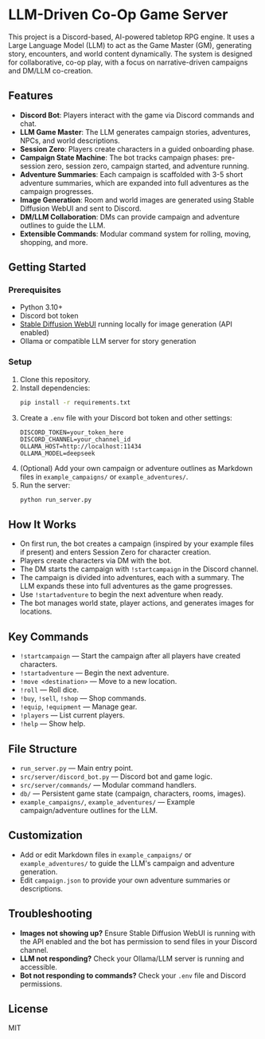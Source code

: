 # LLM-Driven Co-Op Game Server

This project is a Discord-based, AI-powered tabletop RPG engine. It uses a Large Language Model (LLM) to act as the Game Master (GM), generating story, encounters, and world content dynamically. The system is designed for collaborative, co-op play, with a focus on narrative-driven campaigns and DM/LLM co-creation.

## Features

- **Discord Bot**: Players interact with the game via Discord commands and chat.
- **LLM Game Master**: The LLM generates campaign stories, adventures, NPCs, and world descriptions.
- **Session Zero**: Players create characters in a guided onboarding phase.
- **Campaign State Machine**: The bot tracks campaign phases: pre-session zero, session zero, campaign started, and adventure running.
- **Adventure Summaries**: Each campaign is scaffolded with 3-5 short adventure summaries, which are expanded into full adventures as the campaign progresses.
- **Image Generation**: Room and world images are generated using Stable Diffusion WebUI and sent to Discord.
- **DM/LLM Collaboration**: DMs can provide campaign and adventure outlines to guide the LLM.
- **Extensible Commands**: Modular command system for rolling, moving, shopping, and more.

## Getting Started

### Prerequisites

- Python 3.10+
- Discord bot token
- [Stable Diffusion WebUI](https://github.com/AUTOMATIC1111/stable-diffusion-webui) running locally for image generation (API enabled)
- Ollama or compatible LLM server for story generation

### Setup

1. Clone this repository.
2. Install dependencies:
   ```sh
   pip install -r requirements.txt
   ```
3. Create a `.env` file with your Discord bot token and other settings:
   ```env
   DISCORD_TOKEN=your_token_here
   DISCORD_CHANNEL=your_channel_id
   OLLAMA_HOST=http://localhost:11434
   OLLAMA_MODEL=deepseek
   ```
4. (Optional) Add your own campaign or adventure outlines as Markdown files in `example_campaigns/` or `example_adventures/`.
5. Run the server:
   ```sh
   python run_server.py
   ```

## How It Works

- On first run, the bot creates a campaign (inspired by your example files if present) and enters Session Zero for character creation.
- Players create characters via DM with the bot.
- The DM starts the campaign with `!startcampaign` in the Discord channel.
- The campaign is divided into adventures, each with a summary. The LLM expands these into full adventures as the game progresses.
- Use `!startadventure` to begin the next adventure when ready.
- The bot manages world state, player actions, and generates images for locations.

## Key Commands

- `!startcampaign` — Start the campaign after all players have created characters.
- `!startadventure` — Begin the next adventure.
- `!move <destination>` — Move to a new location.
- `!roll` — Roll dice.
- `!buy`, `!sell`, `!shop` — Shop commands.
- `!equip`, `!equipment` — Manage gear.
- `!players` — List current players.
- `!help` — Show help.

## File Structure

- `run_server.py` — Main entry point.
- `src/server/discord_bot.py` — Discord bot and game logic.
- `src/server/commands/` — Modular command handlers.
- `db/` — Persistent game state (campaign, characters, rooms, images).
- `example_campaigns/`, `example_adventures/` — Example campaign/adventure outlines for the LLM.

## Customization

- Add or edit Markdown files in `example_campaigns/` or `example_adventures/` to guide the LLM's campaign and adventure generation.
- Edit `campaign.json` to provide your own adventure summaries or descriptions.

## Troubleshooting

- **Images not showing up?** Ensure Stable Diffusion WebUI is running with the API enabled and the bot has permission to send files in your Discord channel.
- **LLM not responding?** Check your Ollama/LLM server is running and accessible.
- **Bot not responding to commands?** Check your `.env` file and Discord permissions.

## License

MIT
